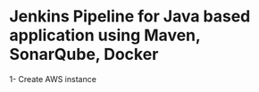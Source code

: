 # Jenkins Pipeline for Java based application using Maven, SonarQube, Docker

1- Create AWS instance 
